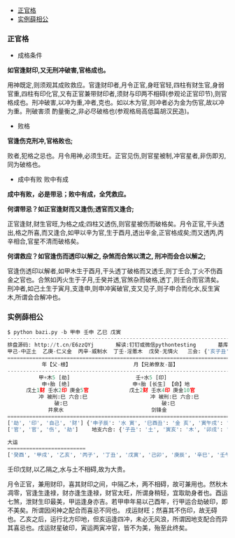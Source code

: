 
* [正官格](#正官格)
* [实例薛相公](#实例薛相公)



### 正官格

- 成格条件

**如官逢财印,又无刑冲破害,官格成也。**

用神既定,则须观其成败救应。官逢财印者,月令正官,身旺官轻,四柱有财生官,身弱官重,四柱有印化官,又有正官兼带财印者,须财与印两不相碍(参观论正官印节),则官格成也。刑冲破害,以冲为重,冲者,克也。如以木为官,则冲者必为金为伤官,故以冲为重。刑破害须
酌量衡之,非必尽破格也(参观格局高低篇胡汉民造)。

- 败格

**官逢伤克刑冲,官格败也;**

败者,犯格之忌也。月令用神,必须生旺。正官见伤,则官星被制,冲官星者,非伤即刃,同为破格也。

- 成中有败 败中有成

**成中有败，必是带忌；败中有成，全凭救应。** 

**何谓带忌？如正官逢财而又逢伤;透官而又逢合;**

正官逢财,财生官旺,为格之成;四柱又透伤,则官星被伤而破格矣。月令正官,干头透出,格之所喜,而又逢合,如甲以辛为官,生于酉月,透出辛金,正官格成矣;而又透丙,丙辛相合,官星不清而破格矣。

**何谓救应？如官逢伤而透印以解之, 杂煞而合煞以清之, 刑冲而会合以解之;**

官逢伤透印以解者,如甲木生于酉月,干头透丁破格而又透壬,则丁壬合,丁火不伤酉金之官也。合煞如丙火生于子月,壬癸并透,官煞杂而破格,透丁,则壬合而官清矣。刑冲者,如己土生于寅月,支逢申,则申冲寅破官,支又见子,则子申合而化水,反生寅木,所谓会合解冲也。


### 实例薛相公

```python
$ python bazi.py -b 甲申 壬申 乙巳 戊寅
--------------------------------------------------------------------------------------------------------------------------------------------
排盘源码: http://t.cn/E6zzQYj 		解读:钉钉或微信pythontesting 		墓库： {'辰': '水土', '戌': '火', '丑': '金', '未': '木'}
甲己-中正土  乙庚-仁义金  丙辛-威制水  丁壬-淫慝木  戊癸-无情火   三会: {'亥子丑': '水', '寅卯辰': '木', '巳午未': '火', '申酉戌': '金'}
============================================================================================================================================
           年【父-根】                    月【兄弟僚友-苗】                   日【自己配偶-花】                    时【子孙-实】           
--------------------------------------------------------------------------------------------------------------------------------------------
          甲+木5 [劫]                     壬+水5 [印]                     乙-木5 [天]                      戊+土5 [财]            
           申+胎 [绝]                    申+胎 [长生] 【命】地                   巳-沐浴 地                     寅+帝旺 [长生] 空          
      戊土1财 壬水2印 庚金5官             戊土2财 壬水4印 庚金10官              庚金1官 戊土2财 丙火5伤              戊土1财 丙火2伤 甲木5劫        
          冲 被刑:巳 六合:巳                    冲 被刑:巳 六合:巳                     被刑:寅 六合:申                       冲 被刑:申             
               破:巳                              破:巳                            害:寅 破:申                            害:巳               
             井泉水                            剑锋金                           覆灯火-劫杀                          城头土               
============================================================================================================================================
['劫', '印', '自己', '财'] {'申子辰': '水 寅', '巳酉丑': '金 亥', '寅午戌': '火 申', '亥卯未': '木 巳'}  生：寅申巳亥 败：子午卯酉　库：辰戌丑未
['官', '官', '伤', '劫'] 　　地支六合: {'子丑': '土', '寅亥': '木', '卯戌': '火', '酉辰': '金', '申巳': '水', '未午': '土'}

大运
=========================
['癸酉', '甲戌', '乙亥', '丙子', '丁丑', '戊寅', '己卯', '庚辰', '辛巳', '壬午', '癸未', '甲申']

```


壬印戊财,以乙隔之,水与土不相碍,故为大贵。

月令正官，兼用财印，喜其财印之间，中隔乙木，两不相碍，故可兼用也。然秋木凋零，官逢生逢禄，财亦逢生逢禄，财官太旺，所谓身稍轻，宜取助身者也。酉运七煞，泄财生印最美，甲运逢身亦吉。若甲申年易以己酉年，行甲运合劫破印，即不美矣。所谓因闲神之配合而喜忌不同也。 戌运财旺；然喜其不伤印，故无碍也。乙亥之后，运行北方印地，但亥运逢四冲，未必无风浪，所谓因地支配合而异其喜忌也。戌运财星破印，寅运两寅冲官，皆不为美，殆至此终矣。

